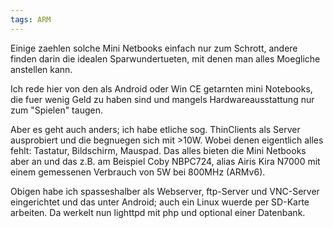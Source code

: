 ```yaml
---
tags: ARM
---
```

Einige zaehlen solche Mini Netbooks einfach nur zum Schrott, andere finden darin die idealen Sparwundertueten, mit denen man alles Moegliche anstellen kann.

Ich rede hier von den als Android oder Win CE getarnten mini Notebooks, die fuer wenig Geld zu haben sind und mangels Hardwareausstattung nur zum "Spielen" taugen.

Aber es geht auch anders; ich habe etliche sog. ThinClients als Server ausprobiert und die begnuegen sich mit >10W. Wobei denen eigentlich alles fehlt: Tastatur, Bildschirm, Mauspad. Das alles bieten die Mini Netbooks aber an und das z.B. am Beispiel Coby NBPC724, alias Airis Kira N7000 mit einem gemessenen Verbrauch von 5W bei 800MHz (ARMv6).

Obigen habe ich spasseshalber als Webserver, ftp-Server und VNC-Server eingerichtet und das unter Android; auch ein Linux wuerde per SD-Karte arbeiten. Da werkelt nun lighttpd mit php und optional einer Datenbank.
